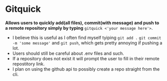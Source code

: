 # Gitquick

**Allows users to quickly add(all files), commit(with message) and push to a remote repository simply by typing**  `gitquick <'your message here'>`. 
- I believe this is useful as I often find myself tyiping `git add .` `git commit -m 'some message'` and `git push`, which gets pretty annoying if pushing a lot.
- Users should still be careful about .env files and such.
- If a repository does not exist it will prompt the user to fill in their remote repostitory link.
- I plan on using the github api to possibly create a repo straight from the cli. 
